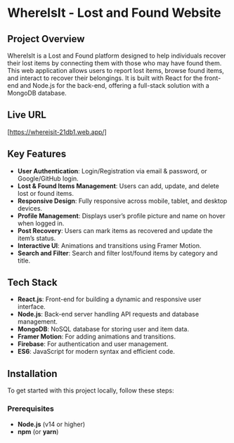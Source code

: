 # WhereIsIt - Lost and Found Website

## Project Overview

WhereIsIt is a Lost and Found platform designed to help individuals recover their lost items by connecting them with those who may have found them. This web application allows users to report lost items, browse found items, and interact to recover their belongings. It is built with React for the front-end and Node.js for the back-end, offering a full-stack solution with a MongoDB database.

## Live URL
[https://whereisit-21db1.web.app/]

## Key Features
- **User Authentication**: Login/Registration via email & password, or Google/GitHub login.
- **Lost & Found Items Management**: Users can add, update, and delete lost or found items.
- **Responsive Design**: Fully responsive across mobile, tablet, and desktop devices.
- **Profile Management**: Displays user’s profile picture and name on hover when logged in.
- **Post Recovery**: Users can mark items as recovered and update the item’s status.
- **Interactive UI**: Animations and transitions using Framer Motion.
- **Search and Filter**: Search and filter lost/found items by category and title.

## Tech Stack
- **React.js**: Front-end for building a dynamic and responsive user interface.
- **Node.js**: Back-end server handling API requests and database management.
- **MongoDB**: NoSQL database for storing user and item data.
- **Framer Motion**: For adding animations and transitions.
- **Firebase**: For authentication and user management.
- **ES6**: JavaScript for modern syntax and efficient code.

## Installation

To get started with this project locally, follow these steps:

### Prerequisites
- **Node.js** (v14 or higher)
- **npm** (or **yarn**)




